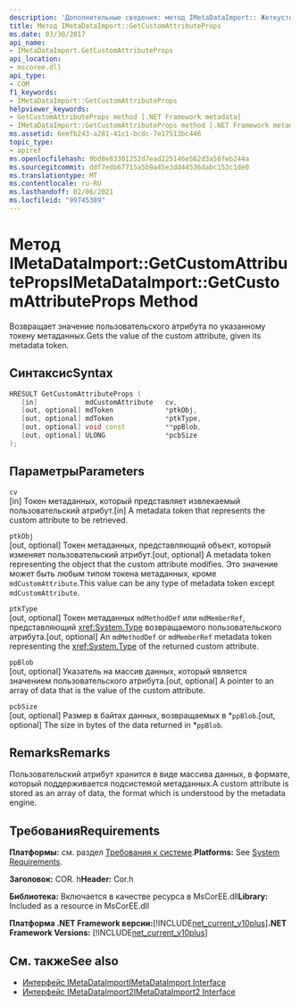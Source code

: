 ```yaml
---
description: 'Дополнительные сведения: метод IMetaDataImport:: Жеткустоматтрибутепропс'
title: Метод IMetaDataImport::GetCustomAttributeProps
ms.date: 03/30/2017
api_name:
- IMetaDataImport.GetCustomAttributeProps
api_location:
- mscoree.dll
api_type:
- COM
f1_keywords:
- IMetaDataImport::GetCustomAttributeProps
helpviewer_keywords:
- GetCustomAttributeProps method [.NET Framework metadata]
- IMetaDataImport::GetCustomAttributeProps method [.NET Framework metadata]
ms.assetid: 6eefb243-a281-41c1-bcdc-7e17513bc446
topic_type:
- apiref
ms.openlocfilehash: 9bd8e83301252d7ead225146e562d3a58feb244a
ms.sourcegitcommit: ddf7edb67715a5b9a45e3dd44536dabc153c1de0
ms.translationtype: MT
ms.contentlocale: ru-RU
ms.lasthandoff: 02/06/2021
ms.locfileid: "99745389"
---
```

# <a name="imetadataimportgetcustomattributeprops-method"></a><span data-ttu-id="f9939-103">Метод IMetaDataImport::GetCustomAttributeProps</span><span class="sxs-lookup"><span data-stu-id="f9939-103">IMetaDataImport::GetCustomAttributeProps Method</span></span>

<span data-ttu-id="f9939-104">Возвращает значение пользовательского атрибута по указанному токену метаданных.</span><span class="sxs-lookup"><span data-stu-id="f9939-104">Gets the value of the custom attribute, given its metadata token.</span></span>  
  
## <a name="syntax"></a><span data-ttu-id="f9939-105">Синтаксис</span><span class="sxs-lookup"><span data-stu-id="f9939-105">Syntax</span></span>  
  
```cpp  
HRESULT GetCustomAttributeProps (  
   [in]            mdCustomAttribute   cv,  
   [out, optional] mdToken             *ptkObj,  
   [out, optional] mdToken             *ptkType,  
   [out, optional] void const          **ppBlob,  
   [out, optional] ULONG               *pcbSize  
);  
```  
  
## <a name="parameters"></a><span data-ttu-id="f9939-106">Параметры</span><span class="sxs-lookup"><span data-stu-id="f9939-106">Parameters</span></span>  

 `cv`  
 <span data-ttu-id="f9939-107">[in] Токен метаданных, который представляет извлекаемый пользовательский атрибут.</span><span class="sxs-lookup"><span data-stu-id="f9939-107">[in] A metadata token that represents the custom attribute to be retrieved.</span></span>  
  
 `ptkObj`  
 <span data-ttu-id="f9939-108">[out, optional] Токен метаданных, представляющий объект, который изменяет пользовательский атрибут.</span><span class="sxs-lookup"><span data-stu-id="f9939-108">[out, optional] A metadata token representing the object that the custom attribute modifies.</span></span> <span data-ttu-id="f9939-109">Это значение может быть любым типом токена метаданных, кроме `mdCustomAttribute`.</span><span class="sxs-lookup"><span data-stu-id="f9939-109">This value can be any type of metadata token except `mdCustomAttribute`.</span></span>  
  
 `ptkType`  
 <span data-ttu-id="f9939-110">[out, optional] Токен метаданных `mdMethodDef` или `mdMemberRef`, представляющий <xref:System.Type> возвращаемого пользовательского атрибута.</span><span class="sxs-lookup"><span data-stu-id="f9939-110">[out, optional] An `mdMethodDef` or `mdMemberRef` metadata token representing the <xref:System.Type> of the returned custom attribute.</span></span>  
  
 `ppBlob`  
 <span data-ttu-id="f9939-111">[out, optional] Указатель на массив данных, который является значением пользовательского атрибута.</span><span class="sxs-lookup"><span data-stu-id="f9939-111">[out, optional] A pointer to an array of data that is the value of the custom attribute.</span></span>  
  
 `pcbSize`  
 <span data-ttu-id="f9939-112">[out, optional] Размер в байтах данных, возвращаемых в \*`ppBlob`.</span><span class="sxs-lookup"><span data-stu-id="f9939-112">[out, optional] The size in bytes of the data returned in \*`ppBlob`.</span></span>  
  
## <a name="remarks"></a><span data-ttu-id="f9939-113">Remarks</span><span class="sxs-lookup"><span data-stu-id="f9939-113">Remarks</span></span>  

 <span data-ttu-id="f9939-114">Пользовательский атрибут хранится в виде массива данных, в формате, который поддерживается подсистемой метаданных.</span><span class="sxs-lookup"><span data-stu-id="f9939-114">A custom attribute is stored as an array of data, the format which is understood by the metadata engine.</span></span>  
  
## <a name="requirements"></a><span data-ttu-id="f9939-115">Требования</span><span class="sxs-lookup"><span data-stu-id="f9939-115">Requirements</span></span>  

 <span data-ttu-id="f9939-116">**Платформы:** см. раздел [Требования к системе](../../get-started/system-requirements.md).</span><span class="sxs-lookup"><span data-stu-id="f9939-116">**Platforms:** See [System Requirements](../../get-started/system-requirements.md).</span></span>  
  
 <span data-ttu-id="f9939-117">**Заголовок:** COR. h</span><span class="sxs-lookup"><span data-stu-id="f9939-117">**Header:** Cor.h</span></span>  
  
 <span data-ttu-id="f9939-118">**Библиотека:** Включается в качестве ресурса в MsCorEE.dll</span><span class="sxs-lookup"><span data-stu-id="f9939-118">**Library:** Included as a resource in MsCorEE.dll</span></span>  
  
 <span data-ttu-id="f9939-119">**Платформа .NET Framework версии:**[!INCLUDE[net_current_v10plus](../../../../includes/net-current-v10plus-md.md)]</span><span class="sxs-lookup"><span data-stu-id="f9939-119">**.NET Framework Versions:** [!INCLUDE[net_current_v10plus](../../../../includes/net-current-v10plus-md.md)]</span></span>  
  
## <a name="see-also"></a><span data-ttu-id="f9939-120">См. также</span><span class="sxs-lookup"><span data-stu-id="f9939-120">See also</span></span>

- [<span data-ttu-id="f9939-121">Интерфейс IMetaDataImport</span><span class="sxs-lookup"><span data-stu-id="f9939-121">IMetaDataImport Interface</span></span>](imetadataimport-interface.md)
- [<span data-ttu-id="f9939-122">Интерфейс IMetaDataImport2</span><span class="sxs-lookup"><span data-stu-id="f9939-122">IMetaDataImport2 Interface</span></span>](imetadataimport2-interface.md)
